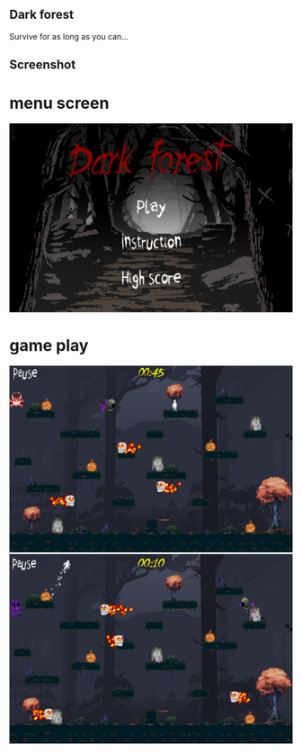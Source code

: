 ## Dark forest
Survive for as long as you can...

## Screenshot

# menu screen
![menu](menu.png)
# game play
![game1](game_play1.png)
![game2](game_play2.png)
